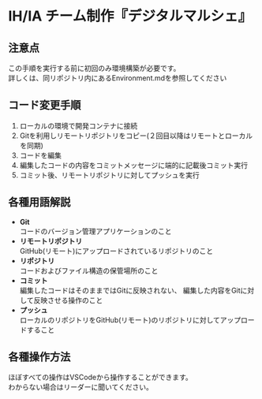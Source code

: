 # IH/IA チーム制作『デジタルマルシェ』

## 注意点
この手順を実行する前に初回のみ環境構築が必要です。  
詳しくは、同リポジトリ内にあるEnvironment.mdを参照してください

## コード変更手順
1. ローカルの環境で開発コンテナに接続
2. Gitを利用しリモートリポジトリをコピー(２回目以降はリモートとローカルを同期)
3. コードを編集
4. 編集したコードの内容をコミットメッセージに端的に記載後コミット実行
5. コミット後、リモートリポジトリに対してプッシュを実行

## 各種用語解説
- **Git**  
    コードのバージョン管理アプリケーションのこと
- **リモートリポジトリ**  
    GitHub(リモート)にアップロードされているリポジトリのこと
- **リポジトリ**  
    コードおよびファイル構造の保管場所のこと
- **コミット**  
    編集したコードはそのままではGitに反映されない、
    編集した内容をGitに対して反映させる操作のこと
- **プッシュ**  
    ローカルのリポジトリをGitHub(リモート)のリポジトリに対してアップロードすること

## 各種操作方法
ほぼすべての操作はVSCodeから操作することができます。  
わからない場合はリーダーに聞いてください。